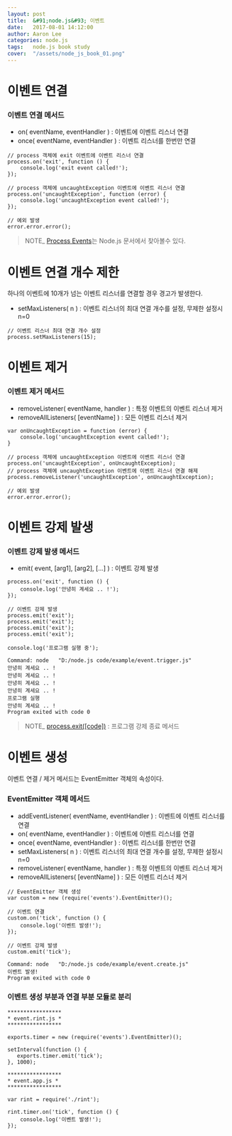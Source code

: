 ```yaml
---
layout: post
title:  &#91;node.js&#93; 이벤트
date:   2017-08-01 14:12:00
author: Aaron Lee
categories: node.js
tags:	node.js book study
cover:  "/assets/node_js_book_01.png"
---
```


# 이벤트 연결
### 이벤트 연결 메서드
- on( eventName, eventHandler ) : 이벤트에 이벤트 리스너 연결
- once( eventName, eventHandler ) : 이벤트 리스너를 한번만 연결

```
// process 객체에 exit 이벤트에 이벤트 리스너 연결
process.on('exit', function () {
    console.log('exit event called!');
});

// process 객체에 uncaughtException 이벤트에 이벤트 리스너 연결
process.on('uncaughtException', function (error) {
    console.log('uncaughtException event called!');
});

// 예외 발생
error.error.error();
```

> NOTE_ [Process Events](https://nodejs.org/api/process.html#process_process_events)는 Node.js 문서에서 찾아볼수 있다.

# 이벤트 연결 개수 제한
하나의 이벤트에 10개가 넘는 이벤트 리스너를 연결할 경우 경고가 발생한다.
- setMaxListeners( n ) : 이벤트 리스너의 최대 연결 개수를 설정, 무제한 설정시 n=0

```
// 이벤트 리스너 최대 연결 개수 설정
process.setMaxListeners(15);
```

# 이벤트 제거
### 이벤트 제거 메서드
- removeListener( eventName, handler ) : 특정 이벤트의 이벤트 리스너 제거
- removeAllListeners( [eventName] ) : 모든 이벤트 리스너 제거

```
var onUncaughtException = function (error) {
    console.log('uncaughtException event called!');
}

// process 객체에 uncaughtException 이벤트에 이벤트 리스너 연결
process.on('uncaughtException', onUncaughtException);
// process 객체에 uncaughtException 이벤트에 이벤트 리스너 연결 해제
process.removeListener('uncaughtException', onUncaughtException);

// 예외 발생
error.error.error();
```

# 이벤트 강제 발생
### 이벤트 강제 발생 메서드
- emit( event, [arg1], [arg2], [...] ) : 이벤트 강제 발생

```
process.on('exit', function () {
    console.log('안녕히 계세요 .. !');
});

// 이벤트 강제 발생
process.emit('exit');
process.emit('exit');
process.emit('exit');
process.emit('exit');

console.log('프로그램 실행 중');
```
```
Command: node   "D:/node.js code/example/event.trigger.js" 
안녕히 계세요 .. !
안녕히 계세요 .. !
안녕히 계세요 .. !
안녕히 계세요 .. !
프로그램 실행 
안녕히 계세요 .. !
Program exited with code 0
```

> NOTE_ [process.exit([code])](https://nodejs.org/api/process.html#process_process_exit_code) : 프로그램 강제 종료 메서드 

# 이벤트 생성
이벤트 연결 / 제거 메서드는 EventEmitter 객체의 속성이다.
### EventEmitter 객체 메서드
- addEventListener( eventName, eventHandler ) : 이벤트에 이벤트 리스너를 연결
- on( eventName, eventHandler ) : 이벤트에 이벤트 리스너를 연결
- once( eventName, eventHandler ) : 이벤트 리스너를 한번만 연결
- setMaxListeners( n ) : 이벤트 리스너의 최대 연결 개수를 설정, 무제한 설정시 n=0
- removeListener( eventName, handler ) : 특정 이벤트의 이벤트 리스너 제거
- removeAllListeners( [eventName] ) : 모든 이벤트 리스너 제거

```
// EventEmitter 객체 생성
var custom = new (require('events').EventEmitter)();

// 이벤트 연결
custom.on('tick', function () {
    console.log('이벤트 발생!');
});

// 이벤트 강제 발생
custom.emit('tick');
```
```
Command: node   "D:/node.js code/example/event.create.js" 
이벤트 발생!
Program exited with code 0
```

### 이벤트 생성 부분과 연결 부분 모듈로 분리
```
*****************
* event.rint.js *
*****************

exports.timer = new (require('events').EventEmitter)();

setInterval(function () {
   exports.timer.emit('tick'); 
}, 1000);
```
```
*****************
* event.app.js *
*****************

var rint = require('./rint');

rint.timer.on('tick', function () {
    console.log('이벤트 발생!');
});
```
